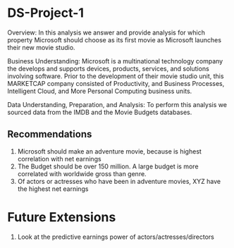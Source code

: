 # DS-Project-1

Overview:
In this analysis we answer and provide analysis for which property Microsoft should choose as its first movie as Microsoft launches their new movie studio.

Business Understanding:
Microsoft is a multinational technology company the develops and supports devices, products, services, and solutions involving software. Prior to the development of their movie studio unit, this MARKETCAP company consisted of Productivity, and Business Processes, Intelligent Cloud, and More Personal Computing business units.

Data Understanding, Preparation, and Analysis:
To perform this analysis we sourced data from the IMDB and the Movie Budgets databases. 

## Recommendations
1) Microsoft should make an adventure movie, because is highest correlation with net earnings
2) The Budget should be over 150 million.  A large budget is more correlated with worldwide gross than genre.
3) Of actors or actresses who have been in adventure movies, XYZ have the highest net earnings

# Future Extensions
1) Look at the predictive earnings power of actors/actresses/directors
